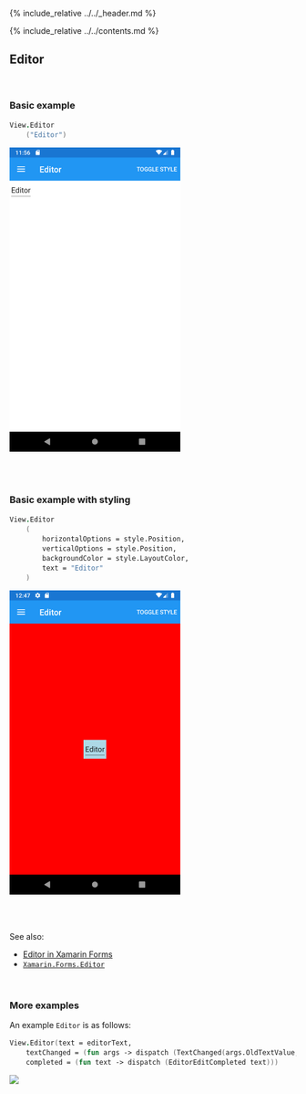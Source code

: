 {% include_relative ../../_header.md %}

{% include_relative ../../contents.md %}

Editor
--------

<br /> 

### Basic example


```fsharp 
View.Editor
    ("Editor")
```

<img src="../../images/views/editor-adr-basic.png" width="300">

<br /> <br /> 

### Basic example with styling

```fsharp 
View.Editor
    (
        horizontalOptions = style.Position,
        verticalOptions = style.Position,
        backgroundColor = style.LayoutColor,
        text = "Editor"
    )
```


<img src="../../images/views/editor-adr-styled.png" width="300">

<br /> <br /> 

See also:

* [Editor in Xamarin Forms](https://docs.microsoft.com/en-us/xamarin/xamarin-forms/user-interface/text/Editor)
* [`Xamarin.Forms.Editor`](https://docs.microsoft.com/en-us/dotnet/api/Xamarin.Forms.Editor)

<br /> 

### More examples

An example `Editor` is as follows:

```fsharp
View.Editor(text = editorText,
    textChanged = (fun args -> dispatch (TextChanged(args.OldTextValue, args.NewTextValue))),
    completed = (fun text -> dispatch (EditorEditCompleted text)))
```

<img src="https://user-images.githubusercontent.com/52166903/60175558-d2c99800-980b-11e9-9755-860cc9a60dcf.png" width="400">